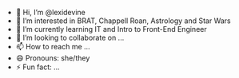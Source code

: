 - 👋 Hi, I’m @lexidevine
- 👀 I’m interested in BRAT, Chappell Roan, Astrology and Star Wars
- 🌱 I’m currently learning IT and Intro to Front-End Engineer
- 💞️ I’m looking to collaborate on ...
- 📫 How to reach me ...
- 😄 Pronouns: she/they
- ⚡ Fun fact: ...

<!---
lexidevine/lexidevine is a ✨ special ✨ repository because its `README.md` (this file) appears on your GitHub profile.
You can click the Preview link to take a look at your changes.
--->
